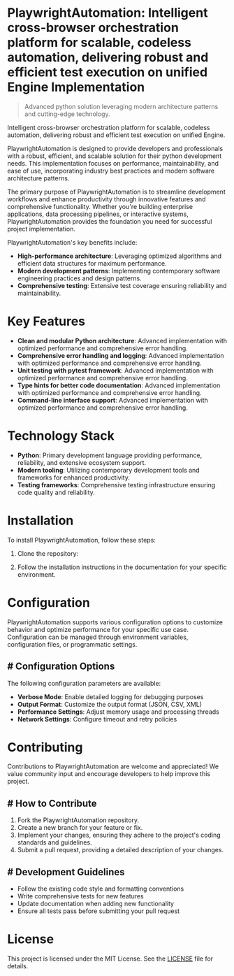 <!-- fallback_PlaywrightAutomation_20251001191328_48359 -->

# PlaywrightAutomation: Intelligent cross-browser orchestration platform for scalable, codeless automation, delivering robust and efficient test execution on unified Engine Implementation
> Advanced python solution leveraging modern architecture patterns and cutting-edge technology.

Intelligent cross-browser orchestration platform for scalable, codeless automation, delivering robust and efficient test execution on unified Engine.

PlaywrightAutomation is designed to provide developers and professionals with a robust, efficient, and scalable solution for their python development needs. This implementation focuses on performance, maintainability, and ease of use, incorporating industry best practices and modern software architecture patterns.

The primary purpose of PlaywrightAutomation is to streamline development workflows and enhance productivity through innovative features and comprehensive functionality. Whether you're building enterprise applications, data processing pipelines, or interactive systems, PlaywrightAutomation provides the foundation you need for successful project implementation.

PlaywrightAutomation's key benefits include:

* **High-performance architecture**: Leveraging optimized algorithms and efficient data structures for maximum performance.
* **Modern development patterns**: Implementing contemporary software engineering practices and design patterns.
* **Comprehensive testing**: Extensive test coverage ensuring reliability and maintainability.

# Key Features

* **Clean and modular Python architecture**: Advanced implementation with optimized performance and comprehensive error handling.
* **Comprehensive error handling and logging**: Advanced implementation with optimized performance and comprehensive error handling.
* **Unit testing with pytest framework**: Advanced implementation with optimized performance and comprehensive error handling.
* **Type hints for better code documentation**: Advanced implementation with optimized performance and comprehensive error handling.
* **Command-line interface support**: Advanced implementation with optimized performance and comprehensive error handling.

# Technology Stack

* **Python**: Primary development language providing performance, reliability, and extensive ecosystem support.
* **Modern tooling**: Utilizing contemporary development tools and frameworks for enhanced productivity.
* **Testing frameworks**: Comprehensive testing infrastructure ensuring code quality and reliability.

# Installation

To install PlaywrightAutomation, follow these steps:

1. Clone the repository:


2. Follow the installation instructions in the documentation for your specific environment.

# Configuration

PlaywrightAutomation supports various configuration options to customize behavior and optimize performance for your specific use case. Configuration can be managed through environment variables, configuration files, or programmatic settings.

## # Configuration Options

The following configuration parameters are available:

* **Verbose Mode**: Enable detailed logging for debugging purposes
* **Output Format**: Customize the output format (JSON, CSV, XML)
* **Performance Settings**: Adjust memory usage and processing threads
* **Network Settings**: Configure timeout and retry policies

# Contributing

Contributions to PlaywrightAutomation are welcome and appreciated! We value community input and encourage developers to help improve this project.

## # How to Contribute

1. Fork the PlaywrightAutomation repository.
2. Create a new branch for your feature or fix.
3. Implement your changes, ensuring they adhere to the project's coding standards and guidelines.
4. Submit a pull request, providing a detailed description of your changes.

## # Development Guidelines

* Follow the existing code style and formatting conventions
* Write comprehensive tests for new features
* Update documentation when adding new functionality
* Ensure all tests pass before submitting your pull request

# License

This project is licensed under the MIT License. See the [LICENSE](https://github.com/weiquan98/PlaywrightAutomation/blob/main/LICENSE) file for details.
